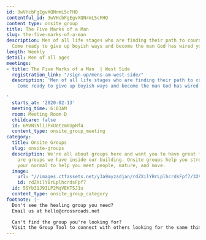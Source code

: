 ```yaml
---
id: 3wVHcbFgEgvXQNrmL5cFHQ
contentful_id: 3wVHcbFgEgvXQNrmL5cFHQ
content_type: onsite_group
title: The Five Marks of a Man
slug: the-five-marks-of-a-man
description: Men of all life stages who are finding their path to courageous manhood.
  Come ready to give up boyish ways and become the man God has wired you to be.
length: Weekly
detail: Men of all ages
meetings:
- title: The Five Marks of a Man  | West Side
  registration_link: "/sign-up/mens-am-west-side/"
  description: 'Men of all life stages who are finding their path to courageous manhood.
    Come ready to give up boyish ways and become the man God has wired you to be.

'
  starts_at: '2020-02-13'
  meeting_time: 6:03AM
  room: Meeting Room D
  childcare: false
  id: 6MVNiNl1JPxUetzm0UpHf4
  content_type: onsite_group_meeting
category:
  title: Onsite Groups
  slug: onsite-groups
  description: We're all about groups here and want you to have great friends. Below
    are groups we have inside our building. Onsite groups help you stretch beyond
    your normal to help you meet people, mature, and move.
  image:
    url: "//images.ctfassets.net/y3a9myzsdjan/rdZXilYBrLplhcrdsFpf7/329eaeb6b476852a1f7ae33cd2b10679/onsite-groups.jpg"
    id: rdZXilYBrLplhcrdsFpf7
  id: 5SYb31J9ILP2MqVEKTSJ1u
  content_type: onsite_group_category
footnote: |-
  Don't see the healing group you need?
  Email us at hello@crossroads.net

  Can't find the group you're looking for?
  Visit the Group Tool to connect with others looking for the same thing.
---
```


